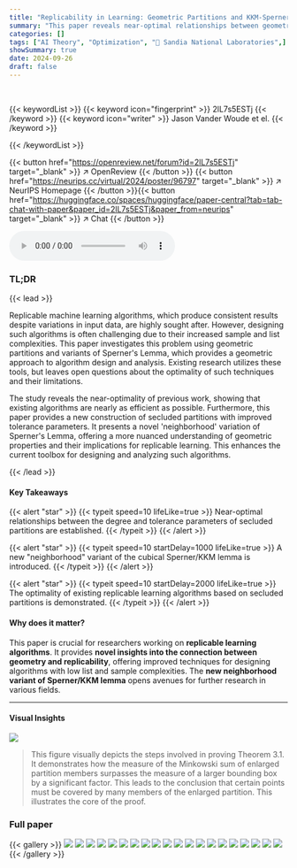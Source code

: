 ```yaml
---
title: "Replicability in Learning: Geometric Partitions and KKM-Sperner Lemma"
summary: "This paper reveals near-optimal relationships between geometric partitions and replicability in machine learning, establishing the optimality of existing algorithms and introducing a new neighborhood ..."
categories: []
tags: ["AI Theory", "Optimization", "🏢 Sandia National Laboratories",]
showSummary: true
date: 2024-09-26
draft: false
---
```


<br>

{{< keywordList >}}
{{< keyword icon="fingerprint" >}} 2lL7s5ESTj {{< /keyword >}}
{{< keyword icon="writer" >}} Jason Vander Woude et el. {{< /keyword >}}
 
{{< /keywordList >}}

{{< button href="https://openreview.net/forum?id=2lL7s5ESTj" target="_blank" >}}
↗ OpenReview
{{< /button >}}
{{< button href="https://neurips.cc/virtual/2024/poster/96797" target="_blank" >}}
↗ NeurIPS Homepage
{{< /button >}}{{< button href="https://huggingface.co/spaces/huggingface/paper-central?tab=tab-chat-with-paper&paper_id=2lL7s5ESTj&paper_from=neurips" target="_blank" >}}
↗ Chat
{{< /button >}}



<audio controls>
    <source src="https://ai-paper-reviewer.com/2lL7s5ESTj/podcast.wav" type="audio/wav">
    Your browser does not support the audio element.
</audio>


### TL;DR


{{< lead >}}

Replicable machine learning algorithms, which produce consistent results despite variations in input data, are highly sought after. However, designing such algorithms is often challenging due to their increased sample and list complexities. This paper investigates this problem using geometric partitions and variants of Sperner's Lemma, which provides a geometric approach to algorithm design and analysis. Existing research utilizes these tools, but leaves open questions about the optimality of such techniques and their limitations.

The study reveals the near-optimality of previous work, showing that existing algorithms are nearly as efficient as possible.  Furthermore, this paper provides a new construction of secluded partitions with improved tolerance parameters. It presents a novel 'neighborhood' variation of Sperner's Lemma, offering a more nuanced understanding of geometric properties and their implications for replicable learning.  This enhances the current toolbox for designing and analyzing such algorithms.

{{< /lead >}}


#### Key Takeaways

{{< alert "star" >}}
{{< typeit speed=10 lifeLike=true >}} Near-optimal relationships between the degree and tolerance parameters of secluded partitions are established. {{< /typeit >}}
{{< /alert >}}

{{< alert "star" >}}
{{< typeit speed=10 startDelay=1000 lifeLike=true >}} A new "neighborhood" variant of the cubical Sperner/KKM lemma is introduced. {{< /typeit >}}
{{< /alert >}}

{{< alert "star" >}}
{{< typeit speed=10 startDelay=2000 lifeLike=true >}} The optimality of existing replicable learning algorithms based on secluded partitions is demonstrated. {{< /typeit >}}
{{< /alert >}}

#### Why does it matter?
This paper is crucial for researchers working on **replicable learning algorithms**. It provides **novel insights into the connection between geometry and replicability**, offering improved techniques for designing algorithms with low list and sample complexities. The **new neighborhood variant of Sperner/KKM lemma** opens avenues for further research in various fields.

------
#### Visual Insights



![](https://ai-paper-reviewer.com/2lL7s5ESTj/figures_5_1.jpg)

> This figure visually depicts the steps involved in proving Theorem 3.1. It demonstrates how the measure of the Minkowski sum of enlarged partition members surpasses the measure of a larger bounding box by a significant factor. This leads to the conclusion that certain points must be covered by many members of the enlarged partition. This illustrates the core of the proof.







### Full paper

{{< gallery >}}
<img src="https://ai-paper-reviewer.com/2lL7s5ESTj/1.png" class="grid-w50 md:grid-w33 xl:grid-w25" />
<img src="https://ai-paper-reviewer.com/2lL7s5ESTj/2.png" class="grid-w50 md:grid-w33 xl:grid-w25" />
<img src="https://ai-paper-reviewer.com/2lL7s5ESTj/3.png" class="grid-w50 md:grid-w33 xl:grid-w25" />
<img src="https://ai-paper-reviewer.com/2lL7s5ESTj/4.png" class="grid-w50 md:grid-w33 xl:grid-w25" />
<img src="https://ai-paper-reviewer.com/2lL7s5ESTj/5.png" class="grid-w50 md:grid-w33 xl:grid-w25" />
<img src="https://ai-paper-reviewer.com/2lL7s5ESTj/6.png" class="grid-w50 md:grid-w33 xl:grid-w25" />
<img src="https://ai-paper-reviewer.com/2lL7s5ESTj/7.png" class="grid-w50 md:grid-w33 xl:grid-w25" />
<img src="https://ai-paper-reviewer.com/2lL7s5ESTj/8.png" class="grid-w50 md:grid-w33 xl:grid-w25" />
<img src="https://ai-paper-reviewer.com/2lL7s5ESTj/9.png" class="grid-w50 md:grid-w33 xl:grid-w25" />
<img src="https://ai-paper-reviewer.com/2lL7s5ESTj/10.png" class="grid-w50 md:grid-w33 xl:grid-w25" />
<img src="https://ai-paper-reviewer.com/2lL7s5ESTj/11.png" class="grid-w50 md:grid-w33 xl:grid-w25" />
<img src="https://ai-paper-reviewer.com/2lL7s5ESTj/12.png" class="grid-w50 md:grid-w33 xl:grid-w25" />
<img src="https://ai-paper-reviewer.com/2lL7s5ESTj/13.png" class="grid-w50 md:grid-w33 xl:grid-w25" />
<img src="https://ai-paper-reviewer.com/2lL7s5ESTj/14.png" class="grid-w50 md:grid-w33 xl:grid-w25" />
<img src="https://ai-paper-reviewer.com/2lL7s5ESTj/15.png" class="grid-w50 md:grid-w33 xl:grid-w25" />
<img src="https://ai-paper-reviewer.com/2lL7s5ESTj/16.png" class="grid-w50 md:grid-w33 xl:grid-w25" />
<img src="https://ai-paper-reviewer.com/2lL7s5ESTj/17.png" class="grid-w50 md:grid-w33 xl:grid-w25" />
<img src="https://ai-paper-reviewer.com/2lL7s5ESTj/18.png" class="grid-w50 md:grid-w33 xl:grid-w25" />
<img src="https://ai-paper-reviewer.com/2lL7s5ESTj/19.png" class="grid-w50 md:grid-w33 xl:grid-w25" />
<img src="https://ai-paper-reviewer.com/2lL7s5ESTj/20.png" class="grid-w50 md:grid-w33 xl:grid-w25" />
{{< /gallery >}}